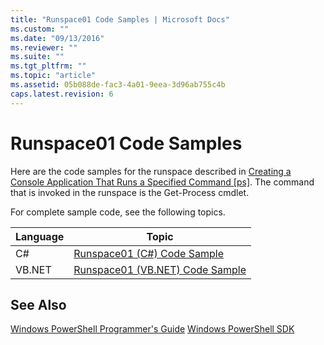```yaml
---
title: "Runspace01 Code Samples | Microsoft Docs"
ms.custom: ""
ms.date: "09/13/2016"
ms.reviewer: ""
ms.suite: ""
ms.tgt_pltfrm: ""
ms.topic: "article"
ms.assetid: 05b088de-fac3-4a01-9eea-3d96ab755c4b
caps.latest.revision: 6
---
```

# Runspace01 Code Samples
Here are the code samples for the runspace described in [Creating a Console Application That Runs a Specified Command &#91;ps&#93;](http://msdn.microsoft.com/en-us/793a6570-a072-4799-840b-172f28ce620e). The command that is invoked in the runspace is the Get-Process cmdlet.

 For complete sample code, see the following topics.

|Language|Topic|
|--------------|-----------|
|C#|[Runspace01 (C#) Code Sample](./runspace01-csharp-code-sample.md)|
|VB.NET|[Runspace01 (VB.NET) Code Sample](./runspace01-vb-net-code-sample.md)|

## See Also
 [Windows PowerShell Programmer's Guide](./windows-powershell-programmer-s-guide.md)
 [Windows PowerShell SDK](../windows-powershell-reference.md)
